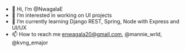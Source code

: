 - 👋 Hi, I’m @NwagalaE
- 👀 I’m interested in working on UI projects
- 🌱 I’m currently learning Django REST, Spring, Node with Express and UI/UX
- 📫 How to reach me enwagala20@gmail.com, @mannie_wrld, @kvng_emajor

<!---
NwagalaE/NwagalaE is a ✨ special ✨ repository because its `README.md` (this file) appears on your GitHub profile.
You can click the Preview link to take a look at your changes.
--->
